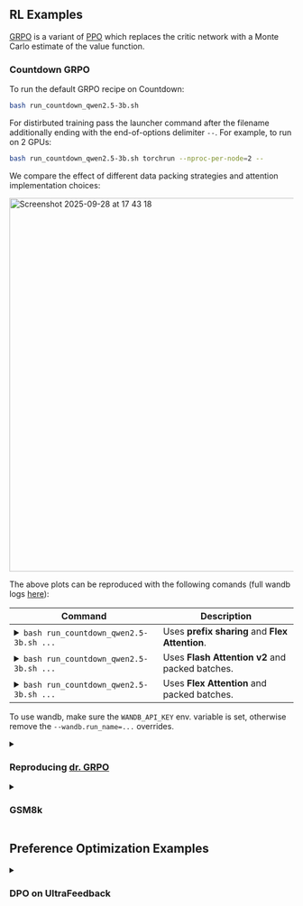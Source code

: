 ## RL Examples

[GRPO](https://arxiv.org/abs/2402.03300) is a variant of [PPO](https://arxiv.org/abs/1707.06347) which replaces the critic network with a Monte Carlo estimate of the value function. 

<summary><h3>Countdown GRPO</h3></summary>

To run the default GRPO recipe on Countdown:

```bash
bash run_countdown_qwen2.5-3b.sh
```

For distirbuted training pass the launcher command after the filename additionally ending with the end-of-options delimiter `--`. For example, to run on 2 GPUs:

```bash
bash run_countdown_qwen2.5-3b.sh torchrun --nproc-per-node=2 --
```

We compare the effect of different data packing strategies and attention implementation choices:

<img width="949" height="663" alt="Screenshot 2025-09-28 at 17 43 18" src="https://github.com/user-attachments/assets/95620973-70a6-48ab-9d22-0c146ec69313" />

The above plots  can be reproduced with the following comands (full wandb logs [here](https://wandb.ai/mirceam/miniseq_rl)):

<table>
<thead>
<tr>
<th>Command</th>
<th>Description</th>
</tr>
</thead>
<tbody>
<tr>
<td>
<details>
<summary><code>bash run_countdown_qwen2.5-3b.sh ...</code></summary>
<pre><code>bash run_countdown_qwen2.5-3b.sh --prefix_share=True --model.flex_attention=True</code></pre>
</details>
</td>
<td>Uses <b>prefix sharing</b> and <b>Flex Attention</b>.</td>
</tr>
<tr>
<td>
<details>
<summary><code>bash run_countdown_qwen2.5-3b.sh ...</code></summary>
<pre><code>bash run_countdown_qwen2.5-3b.sh --prefix_share=False --model.flash_attention2=True --wandb.run_name=qwen3b-fa2</code></pre>
</details>
</td>
<td>Uses <b>Flash Attention v2</b> and packed batches.</td>
</tr>
<tr>
<td>
<details>
<summary><code>bash run_countdown_qwen2.5-3b.sh ...</code></summary>
<pre><code>bash run_countdown_qwen2.5-3b.sh --prefix_share=False --model.flex_attention=True --wandb.run_name=qwen3b-flex</code></pre>
</details>
</td>
<td>Uses <b>Flex Attention</b> and packed batches.</td>
</tr>
</tbody>
</table>

To use wandb, make sure the `WANDB_API_KEY` env. variable is set, otherwise remove the `--wandb.run_name=...` overrides.

<details>



<summary><h3>Reproducing <a href="https://arxiv.org/abs/2503.20783">dr. GRPO</a></h3></summary>

In [dr. GRPO](https://arxiv.org/abs/2503.20783), the authors posit that the original GRPO objective has a response-level length bias due to the normalization by each completion length. They further argue that in the calculation of the advantage, normalizing the rewards by their standard deviation causes a question-level difficulty bias, leading to disproportionate policy updates for questions with low std (i.e. very easy or very hard). 
The proposed corrections are integrated into our GRPO implementation.

To reproduce the results of Table 4 on Qwen2.5-Math-1.5B run:

```bash
bash run_drgrpo.sh --grpo.std_normalize_advantage=False --valid_data.datasets aime24 amc minerva math500 olympiad
```

</details>

<details>
<summary><h3>GSM8k</h3></summary>

[GSM8k](https://huggingface.co/datasets/openai/gsm8k) is a dataset of ~8.5k high-quality, math word problems designed for the grade school level. It was created to train and evaluate the multi-step mathematical reasoning capabilities of large language models.
We follow [verl](https://github.com/volcengine/verl) implementing the environment as a standard showcase for training LLMs via RL. The table below showcases commands used to apply GRPO to models with sizes ranging from 0.5B to 14B.

<table>
<thead>
<tr>
<th>Model</th>
<th>Method</th>
<th>Command</th>
</tr>
</thead>
<tbody>
<tr>
<td>Qwen2.5-0.5B-Instruct</td>
<td>GRPO</td>
<td><code>bash run_gsm8k.sh</code></td>
</tr>
<tr>
<td>Qwen2.5-1.5B-Instruct</td>
<td>GRPO</td>
<td>
<details>
<summary><code>bash run_gsm8k.sh ...</code></summary>
<pre><code>bash run_gsm8k.sh --model.name=qwen2.5-1.5b-instruct</code></pre>
</details>
</td>
</tr>
<tr>
<td>Qwen2.5-3B-Instruct</td>
<td>GRPO</td>
<td>
<details>
<summary><code>bash run_gsm8k.sh ...</code></summary>
<pre><code>bash run_gsm8k.sh --model.name=qwen2.5-3b-instruct</code></pre>
</details>
</td>
</tr>
<tr>
<td>Qwen2.5-7B-Instruct</td>
<td>GRPO-LoRA</td>
<td>
<details>
<summary><code>bash run_gsm8k.sh ...</code></summary>
<pre><code>bash run_gsm8k.sh torchrun --nproc-per-node=2 -- lora:on --model.name=qwen2.5-7b-instruct --train.device_batch_size=64</code></pre>
</details>
</td>
</tr>
<tr>
<td>Qwen2.5-14B-Instruct</td>
<td>GRPO-LoRA</td>
<td>
<details>
<summary><code>bash run_gsm8k.sh ...</code></summary>
<pre><code>bash run_gsm8k.sh torchrun --nproc-per-node=2 -- lora:on --model.name=qwen2.5-14b-instruct --train.device_batch_size=64</code></pre>
</details>
</td>
</tr>
</tbody>
</table>

</details>

## Preference Optimization Examples

<details>
<summary><h3>DPO on UltraFeedback</a></h3></summary>

In [ultrafeedback.py](./ultrafeedback.py) the standard DPO recipe is showcased. We directly reference and use the schema defined on HF at [HuggingFaceH4/ultrafeedback_binarized](https://huggingface.co/datasets/HuggingFaceH4/ultrafeedback_binarized) to process the dataset items:


```py
# Schema on huggingface (optional).
UFItem = TypedDict[{"prompt": str, "chosen": list[Message], "rejected": list[Message]}]


def uf_transform(example: UFItem) -> PreferenceDict:
    # Assume single-turn
    chosen, rejected = filter(
        lambda x: x["role"] == "assistant", example["chosen"] + example["rejected"]
    )

    return {
        "prompt": example["prompt"],
        "chosen": chosen["content"],
        "rejected": rejected["content"],
    }


@dataclasses.dataclass
class Config(recipes.PreferenceRecipeConfig):
    train_data: cfg.data.PreferenceDatasetConfig = cfg.data.PreferenceDatasetConfig(
        name="HuggingFaceH4/ultrafeedback_binarized",
        split="train_prefs",
        preference_map=uf_transform,
        max_seqlen=2049,
    )


config = cli.run_default_cli(Config, console_outputs=on_local_rank_zero())
trainer = recipes.create_preference_trainer(config)
trainer.run()
```

To run on 4 GPUs:

```bash
torchrun --nproc-per-node=4 ultrafeedback.py --model.name=qwen2.5-7b-instruct --packed=True --model.flash_attention2=True
```


</details>